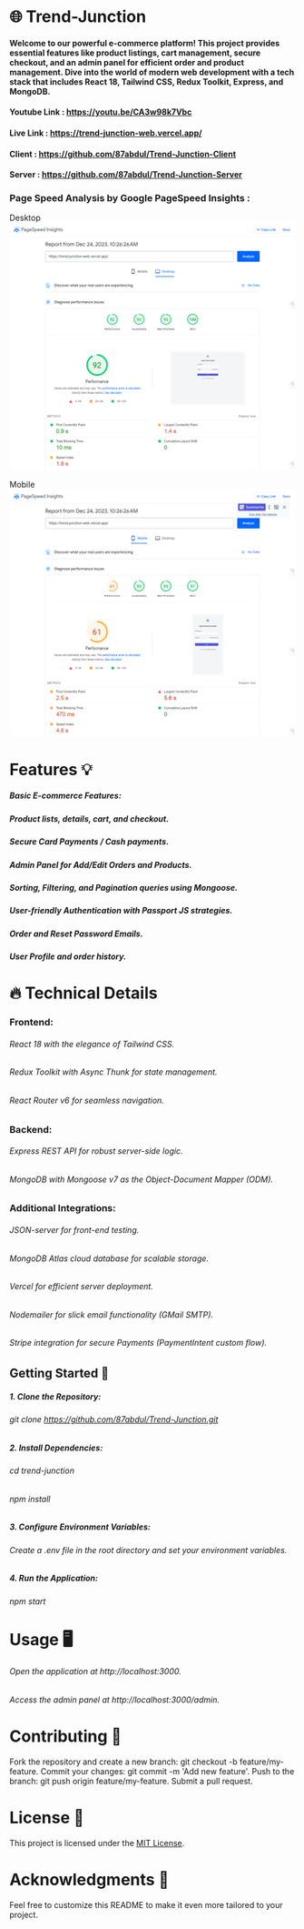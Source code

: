 # 🌐 Trend-Junction 

 #### Welcome to our powerful e-commerce platform! This project provides essential features like product listings, cart management, secure checkout, and an admin panel for efficient order and product management. Dive into the world of modern web development with a tech stack that includes React 18, Tailwind CSS, Redux Toolkit, Express, and MongoDB.

#### Youtube Link : https://youtu.be/CA3w98k7Vbc
#### Live Link : https://trend-junction-web.vercel.app/

#### Client : https://github.com/87abdul/Trend-Junction-Client
#### Server : https://github.com/87abdul/Trend-Junction-Server

### Page Speed Analysis by Google PageSpeed Insights : 

Desktop
![page_speed](images/page_speed.png)

Mobile
![page_speed_mobile](images/page_speed_mobile.png)
# Features 💡
##### Basic E-commerce Features:
##### Product lists, details, cart, and checkout.
##### Secure Card Payments / Cash payments.
##### Admin Panel for Add/Edit Orders and Products.
##### Sorting, Filtering, and Pagination queries using Mongoose.
##### User-friendly Authentication with Passport JS strategies.
##### Order and Reset Password Emails.
##### User Profile and order history.

# 🔥 Technical Details
### Frontend:

######  React 18 with the elegance of Tailwind CSS.
######  Redux Toolkit with Async Thunk for state management.
###### React Router v6 for seamless navigation.
### Backend:

###### Express REST API for robust server-side logic.
######  MongoDB with Mongoose v7 as the Object-Document Mapper (ODM).
### Additional Integrations:

######  JSON-server for front-end testing.
######  MongoDB Atlas cloud database for scalable storage.
######  Vercel for efficient server deployment.
######  Nodemailer for slick email functionality (GMail SMTP).
######  Stripe integration for secure Payments (PaymentIntent custom flow).

## Getting Started 🚀
##### 1. Clone the Repository:
###### git clone https://github.com/87abdul/Trend-Junction.git 
#####  2. Install Dependencies:
###### cd trend-junction
###### npm install
##### 3. Configure Environment Variables:
###### Create a .env file in the root directory and set your environment variables.
##### 4. Run the Application:
###### npm start
# Usage 🖥️
###### Open the application at http://localhost:3000.
###### Access the admin panel at http://localhost:3000/admin.
# Contributing 🤝
Fork the repository and create a new branch: git checkout -b feature/my-feature.
Commit your changes: git commit -m 'Add new feature'.
Push to the branch: git push origin feature/my-feature.
Submit a pull request.
# License 📄
This project is licensed under the [MIT License](https://github.com/87abdul/Trend-Junction/blob/main/LICENSE).

# Acknowledgments 🙌
Feel free to customize this README to make it even more tailored to your project.
